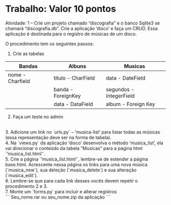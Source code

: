 # Trabalho: Valor 10 pontos

Atividade:
1 – Crie um projeto chamado “discografia” e o banco Sqlite3 se chamará
“discografia.db”. Crie a aplicação ‘disco’ e faça um CRUD. Essa aplicação
é destinada para o registro de músicas de um disco.

O procedimento tem os seguintes passos:

1.  Crie as tabelas
  
<table>
    <thead>  
        <tr> 
            <th>Bandas</th>
            <th>Albuns</th>
            <th>Musicas</th>
        </tr>  
    </thead>
    <tbody>
        <tr>
            <td>nome - Charfield</td>
            <td>titulo - CharField</td>
            <td>data - DateField </td>
        </tr>
        <tr>
            <td></td>
            <td>banda - ForeignKey</td>
            <td>segundos - IntegerField</td>
        </tr>
        <tr>
            <td></td>
            <td>data - DataField</td>
            <td>album - Foreign Key</td>
        </tr>
    </tbody>
</table>

2. Faça um teste no admin
<br>
3. Adicione um link no `urls.py` – ‘musica-list’ para listar todas as
músicas (essa representação deve ser na forma de tabela).
<br>
4. Na `views.py` da aplicação ‘disco’ desenvolva o método ‘musica_list’,
ela vai direcionar o conteúdo da tabela “Musicas” para a página html
`‘musica_list.html’`.
<br>
5. Crie a página `‘musica_list.html’`, lembre-se de estender a página
base.html. Acrescente nessa página os links para uma nova música
(`musica_new`), sua deleção (`musica_delete`) e sua alteração
(`musica_edit`).
<br>
6. Lembre-se que para cada link desses vocês devem repetir o procedimento
2 e 3.
<br>
7. Monte um `forms.py` para incluir e alterar registros
<br>
```
Seu_nome.rar ou seu_nome.zip da aplicação
```